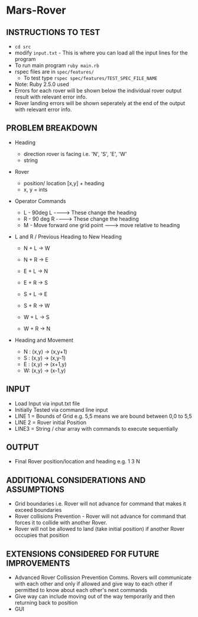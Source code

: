 # Mars-Rover

## INSTRUCTIONS TO TEST 
* `cd src`
* modify `input.txt` - This is where you can load all the input lines for the program
* To run main program `ruby main.rb`
* rspec files are in `spec/features/`
  - To test type `rspec spec/features/TEST_SPEC_FILE_NAME` 
* Note: Ruby 2.5.0 used
* Errors for each rover will be shown below the individual rover output result with relevant error info.
* Rover landing errors will be shown seperately at the end of the output with relevant error info.

## PROBLEM BREAKDOWN
* Heading 
  - direction rover is facing i.e. 'N', 'S', 'E', 'W'
  - string

* Rover 
  - position/ location [x,y] + heading
  - x, y = ints

* Operator Commands 
  - L - 90deg L       ----> These change the heading
  - R - 90 deg R    ----> These change the heading
  - M - Move forward one grid point   ---> move relative to heading

* L and R / Previous Heading to New Heading
  - N + L -> W
  - N + R -> E

  - E + L -> N 
  - E + R -> S

  - S + L -> E
  - S + R -> W

  - W + L -> S
  - W + R -> N

* Heading and Movement
  - N : (x,y) -> (x,y+1)
  - S : (x,y) -> (x,y-1)
  - E : (x,y) -> (x+1,y)
  - W: (x,y) -> (x-1,y)


## INPUT
* Load Input via input.txt file
* Initially Tested via command line input
* LINE 1 = Bounds of Grid e.g. 5,5 means we are bound between 0,0 to 5,5 
* LINE 2 = Rover initial Position
* LINE3 = String / char array with commands to execute sequentially

## OUTPUT
* Final Rover position/location and heading e.g. 1 3 N

## ADDITIONAL CONSIDERATIONS AND ASSUMPTIONS
- Grid boundaries i.e. Rover will not advance for command that makes it exceed boundaries
- Rover collisions Prevention - Rover will not advance for command that forces it to collide with another Rover. 
- Rover will not be allowed to land (take initial position) if another Rover occupies that position

## EXTENSIONS CONSIDERED FOR FUTURE IMPROVEMENTS
- Advanced Rover Collission Prevention Comms. Rovers will communicate with each other and only if allowed and give way to each other if permitted to know about each other's next commands
- Give way can include moving out of the way temporarily and then returning back to position
- GUI
